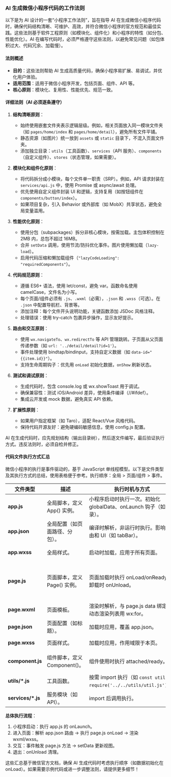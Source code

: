 ### AI 生成微信小程序代码的工作法则

以下是为 AI 设计的一套“小程序工作法则”，旨在指导 AI 在生成微信小程序代码时，确保代码结构清晰、可维护、高效，并符合微信小程序的官方规范和最佳实践。这些法则基于软件工程原则（如模块化、组件化）和小程序的特性（如分包、性能优化）。AI 在编写代码时，必须严格遵守这些法则，以避免常见问题（如包体积过大、代码冗余、加载慢）。

#### 法则概述
- **目的**：这些法则帮助 AI 生成高质量代码，确保小程序易扩展、易调试，并优化用户体验。
- **适用范围**：适用于微信小程序开发，包括页面、组件、API 等。
- **核心原则**：模块化、复用性、性能优先、规范一致。

#### 详细法则（AI 必须逐条遵守）
1. **结构清晰原则**：
   - 始终使用嵌套文件夹表示逻辑层级。例如，相关页面放入同一模块文件夹（如 `pages/home/index` 和 `pages/home/detail`），避免所有文件平铺。
   - 静态资源（如图片）统一放到 `assets` 或 `static` 目录下，不混入页面文件夹。
   - 添加独立目录：`utils`（工具函数）、`services`（API 服务）、`components`（自定义组件）、`stores`（状态管理，如果需要）。

2. **模块化和组件化原则**：
   - 将代码拆分成小模块，每个文件单一职责（SRP）。例如，API 请求封装在 `services/api.js` 中，使用 Promise 或 async/await 处理。
   - 优先使用自定义组件封装 UI 和逻辑，支持复用（如按钮组件在 `components/button/index`）。
   - 如果项目复杂，引入 Behavior 或外部库（如 MobX）共享状态，避免全局变量滥用。

3. **性能优化原则**：
   - 使用分包（subpackages）拆分非核心模块，按需加载。主包体积控制在 2MB 内，总包不超过 16MB。
   - 合并 `setData` 调用，使用节流/防抖优化事件。图片使用懒加载（`lazy-load`）。
   - 启用代码压缩和懒加载组件（`"lazyCodeLoading": "requiredComponents"`）。

4. **代码规范原则**：
   - 遵循 ES6+ 语法，使用 let/const，避免 var。函数命名使用 camelCase，文件名为小写。
   - 每个页面/组件必须有 `.js`、`.wxml`（必需），`.json` 和 `.wxss`（可选）。在 `.json` 中配置导航栏、背景等。
   - 添加注释：每个文件开头说明功能，关键函数添加 JSDoc 风格注释。
   - 处理错误：使用 try-catch 包裹异步操作，显示友好提示。

5. **路由和交互原则**：
   - 使用 `wx.navigateTo`、`wx.redirectTo` 等 API 管理跳转。子页面从父页面传递参数（如 `url: '../detail/detail?id=1'`）。
   - 事件处理使用 bindtap/bindinput，支持自定义数据（如 `data-id="{{item.id}}"`）。
   - 支持生命周期钩子：优先用 `onLoad` 初始化数据，`onShow` 刷新状态。

6. **测试和调试原则**：
   - 生成代码时，包含 console.log 或 wx.showToast 用于调试。
   - 确保兼容性：测试 iOS/Android 差异，使用条件编译（//#ifdef）。
   - 集成云开发或 mock 数据，避免真实 API 依赖。

7. **扩展性原则**：
   - 如果用户指定框架（如 Taro），适配 React/Vue 风格代码。
   - 保持代码开源友好：避免硬编码敏感信息，使用 config.js 配置。

AI 在生成代码时，应先规划结构（输出目录树），然后逐文件编写，最后验证执行方式。违反法则时，必须自检并修正。

#### 代码文件执行方式汇总
微信小程序的执行是事件驱动的，基于 JavaScript 单线程模型。以下是文件类型及其执行方式的总结，使用表格便于参考。执行顺序：全局 > 页面/组件 > 事件。

| 文件类型 | 描述 | 执行时机与方式 | 示例与注意 |
|----------|------|----------------|------------|
| **app.js** | 全局脚本，定义 App() 实例。 | 小程序启动时执行一次。初始化 globalData、onLaunch 钩子（如登录）。 | `App({ onLaunch() { wx.login() } })`。所有页面共享其数据。 |
| **app.json** | 全局配置（如页面路径、分包）。 | 编译时解析，非运行时执行。影响路由和 UI（如 tabBar）。 | 配置 `"pages": ["pages/index/index"]`。修改需重启开发者工具。 |
| **app.wxss** | 全局样式。 | 启动时加载，应用于所有页面。 | 定义 body 样式。优先级低于页面 wxss。 |
| **page.js** | 页面脚本，定义 Page() 实例。 | 页面加载时执行 onLoad/onReady。卸载时 onUnload。 | `Page({ data: {}, onLoad(options) { this.setData({ id: options.id }) } })`。支持生命周期钩子（如 onPullDownRefresh）。 |
| **page.wxml** | 页面模板。 | 渲染时解析，与 page.js data 绑定。动态渲染列表用 wx:for。 | `<view>{{title}}</view>`。执行依赖 setData 更新。 |
| **page.json** | 页面配置（如标题）。 | 加载时应用，覆盖 app.json。 | `"navigationBarTitleText": "首页"`。 |
| **page.wxss** | 页面样式。 | 加载时应用，作用域限于本页。 | `.container { color: red; }`。 |
| **component.js** | 组件脚本，定义 Component()。 | 组件使用时执行 attached/ready。 | `Component({ properties: {}, methods: {} })`。支持 observers 观察属性变化。 |
| **utils/*.js** | 工具函数。 | 按需 import 执行（如 `const util = require('../../utils/util.js')`）。 | 导出函数，如日期格式化。无自动执行。 |
| **services/*.js** | 服务模块（如 API）。 | import 后调用执行。 | 使用 wx.request 发送请求，返回 Promise。 |

**总体执行流程**：
1. 小程序启动：执行 app.js 的 onLaunch。
2. 进入页面：解析 app.json 路由 → 执行 page.js onLoad → 渲染 wxml/wxss。
3. 交互：事件触发 page.js 方法 → setData 更新视图。
4. 退出：onUnload 清理。

这些汇总基于微信官方文档，确保 AI 生成代码时考虑执行顺序（如数据初始化在 onLoad）。如果需要示例代码或进一步调整法则，请提供更多细节！
